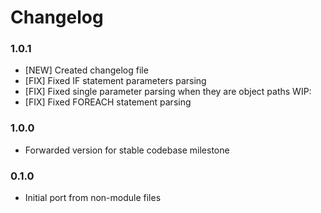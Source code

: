 Changelog
=========

### 1.0.1

* [NEW] Created changelog file
* [FIX] Fixed IF statement parameters parsing
* [FIX] Fixed single parameter parsing when they are object paths
WIP:
* [FIX] Fixed FOREACH statement parsing

### 1.0.0

* Forwarded version for stable codebase milestone

### 0.1.0

* Initial port from non-module files